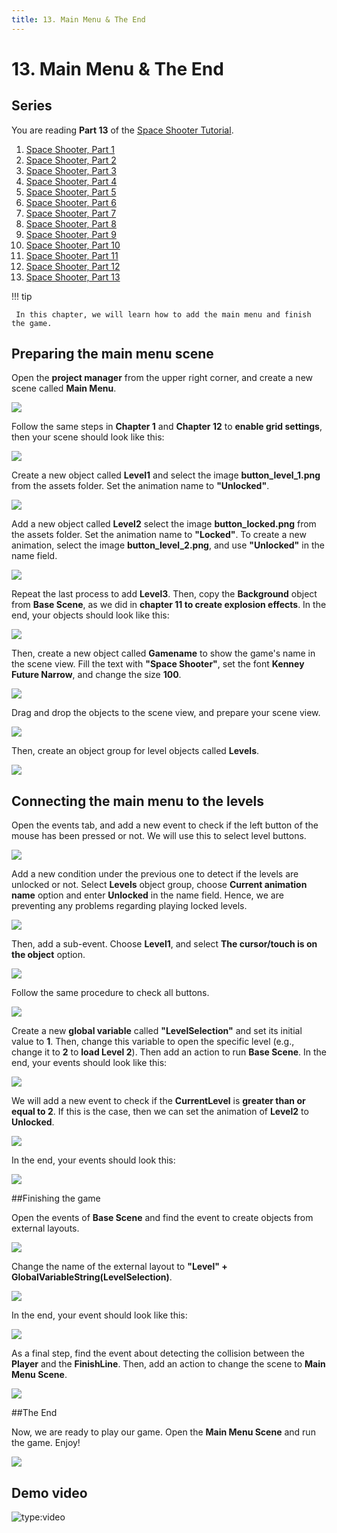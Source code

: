 ```yaml
---
title: 13. Main Menu & The End
---
```

# 13. Main Menu & The End

## Series

You are reading **Part 13** of the [Space Shooter Tutorial](/gdevelop5/tutorials/space-shooter).

1. [Space Shooter, Part 1](/gdevelop5/tutorials/space-shooter)
2. [Space Shooter, Part 2](/gdevelop5/tutorials/space-shooter/2-move-player)
3. [Space Shooter, Part 3](/gdevelop5/tutorials/space-shooter/3-shoot-and-health)
4. [Space Shooter, Part 4](/gdevelop5/tutorials/space-shooter/4-background-and-camera)
5. [Space Shooter, Part 5](/gdevelop5/tutorials/space-shooter/5-enemies)
6. [Space Shooter, Part 6](/gdevelop5/tutorials/space-shooter/6-enemy-mechanics)
7. [Space Shooter, Part 7](/gdevelop5/tutorials/space-shooter/7-meteors)
8. [Space Shooter, Part 8](/gdevelop5/tutorials/space-shooter/8-powerups)
9. [Space Shooter, Part 9](/gdevelop5/tutorials/space-shooter/9-ui)
10. [Space Shooter, Part 10](/gdevelop5/tutorials/space-shooter/10-sound-effects-music)
11. [Space Shooter, Part 11](/gdevelop5/tutorials/space-shooter/11-visual-effects)
12. [Space Shooter, Part 12](/gdevelop5/tutorials/space-shooter/12-levels)
13. [Space Shooter, Part 13](/gdevelop5/tutorials/space-shooter/13-main-menu)

!!! tip

     In this chapter, we will learn how to add the main menu and finish the game.

## Preparing the main menu scene

Open the **project manager** from the upper right corner, and create a new scene called **Main Menu**.

![](/gdevelop5/tutorials/space-shooter/spaces-shooter-menu-scene.png)

Follow the same steps in **Chapter 1** and **Chapter 12** to **enable grid settings**, then your scene should look like this:

![](/gdevelop5/tutorials/space-shooter/space-shooter-menu-scene-empty.png)

Create a new object called **Level1** and select the image **button_level_1.png** from the assets folder. Set the animation name to **"Unlocked"**.

![](/gdevelop5/tutorials/space-shooter/space-shooter-add-level-1-button.png)

Add a new object called **Level2** select the image **button_locked.png** from the assets folder. Set the animation name to **"Locked"**. To create a new animation, select the image **button_level_2.png**, and use **"Unlocked"** in the name field.

![](/gdevelop5/tutorials/space-shooter/space-shooter-level-2-button.png)

Repeat the last process to add **Level3**. Then, copy the **Background** object from **Base Scene**, as we did in **chapter 11 to create explosion effects**. In the end, your objects should look like this:

![](/gdevelop5/tutorials/space-shooter/space-shooter-menu-scene-objects.png)

Then, create a new object called **Gamename** to show the game's name in the scene view. Fill the text with **"Space Shooter"**, set the font **Kenney Future Narrow**, and change the size **100**.

![](/gdevelop5/tutorials/space-shooter/space-shooter-game-name-text.png)

Drag and drop the objects to the scene view, and prepare your scene view.

![](/gdevelop5/tutorials/space-shooter/space-shooter-menu-scene-view.png)

Then, create an object group for level objects called **Levels**.

![](/gdevelop5/tutorials/space-shooter/space-shooter-levels-object-group.png)

## Connecting the main menu to the levels

Open the events tab, and add a new event to check if the left button of the mouse has been pressed or not. We will use this to select level buttons.

![](/gdevelop5/tutorials/space-shooter/space-shooter-mouse-button-pressed.png)

Add a new condition under the previous one to detect if the levels are unlocked or not. Select **Levels** object group, choose **Current animation name**  option and enter **Unlocked** in the name field. Hence, we are preventing any problems regarding playing locked levels.

![](/gdevelop5/tutorials/space-shooter/space-shooter-check-objects-are-unlocked.png)

Then, add a sub-event. Choose **Level1**,  and select **The cursor/touch is on the object** option.

![](/gdevelop5/tutorials/space-shooter/space-shooter-press-level-1.png)

Follow the same procedure to check all buttons.

![](/gdevelop5/tutorials/space-shooter/space-shooter-menu-events-conditions.png)

Create a new **global variable** called **"LevelSelection"** and set its initial value to **1**. Then, change this variable to open the specific level (e.g., change it to **2** to **load Level 2**). Then add an action to run **Base Scene**. In the end, your events should look like this:

![](/gdevelop5/tutorials/space-shooter/space-shooter-menu-events-change-level.png)

We will add a new event to check if the **CurrentLevel** is **greater than or equal to 2**. If this is the case, then we can set the animation of **Level2** to **Unlocked**.

![](/gdevelop5/tutorials/space-shooter/space-shooter-unlock-levels.png)

In the end, your events should look this:

![](/gdevelop5/tutorials/space-shooter/space-shooter-chapter-13-events.png)

##Finishing the game

Open the events of **Base Scene** and find the event to create objects from external layouts.

![](/gdevelop5/tutorials/space-shooter/space-shooter-create-objects-from-external-layouts.png)

Change the name of the external layout to **"Level" + GlobalVariableString(LevelSelection)**.

![](/gdevelop5/tutorials/space-shooter/space-shooter-change-level-with-variable.png)

In the end, your event should look like this:

![](/gdevelop5/tutorials/space-shooter/space-shooter-change-level-with-variable-end.png)

As a final step, find the event about detecting the collision between the **Player** and the **FinishLine**. Then, add an action to change the scene to **Main Menu Scene**.

![](/gdevelop5/tutorials/space-shooter/space-shooter-change-level-with-variable.png)

##The End

Now, we are ready to play our game. Open the **Main Menu Scene** and run the game. Enjoy!

![](/gdevelop5/tutorials/space-shooter/space-shooter-the-end.png)

## Demo video

![type:video](https://www.youtube.com/embed/1Nt1k_lhhhs)
